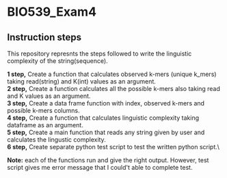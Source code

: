 # BIO539_Exam4
## Instruction steps

This repository represnts the steps followed to write the linguistic complexity of the string(sequence).

**1 step,** Create a function that calculates observed k-mers (unique k_mers) taking read(string) and K(int) values as an argument.\
**2 step,** Create a function calculates all the possible k-mers also taking read and K values as an argument.\
**3 step,** Create a data frame function with index, observed k-mers and possible k-mers columns.\
**4 step,** Create a function that calculates linguistic complexity taking dataframe as an argument.\
**5 step,** Create a main function that reads any string given by user and calculates the lingustic complexity.\
**6 step,** Create separate python test script to test the written python script.\

**Note:** each of the functions run and give the right output. However, test script gives me error message that I could't able to complete test.
